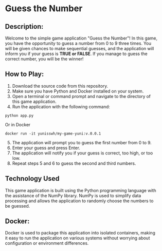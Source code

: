 # **Guess the Number**

## **Description:**
Welcome to the simple game application "Guess the Number"! In this game, you have the opportunity to guess a number from 0 to 9 three times. You will be given chances to make sequential guesses, and the application will inform you if your guess is **TRUE or FALSE**. If you manage to guess the correct number, you will be the winner!

## **How to Play:**
1. Download the source code from this repository.
2. Make sure you have Python and Docker installed on your system.
3. Open a terminal or command prompt and navigate to the directory of this game application.
4. Run the application with the following command:

```
python app.py
```
Or in Docker 

```
docker run -it yunisswh/my-game-yuni:v.0.0.1
```

5. The application will prompt you to guess the first number from 0 to 9.
6. Enter your guess and press Enter.
7. The application will notify you if your guess is correct, too high, or too low.
8. Repeat steps 5 and 6 to guess the second and third numbers.
   
## **Technology Used**
This game application is built using the Python programming language with the assistance of the NumPy library. NumPy is used to simplify data processing and allows the application to randomly choose the numbers to be guessed.

## **Docker:**
Docker is used to package this application into isolated containers, making it easy to run the application on various systems without worrying about configuration or environment differences.
